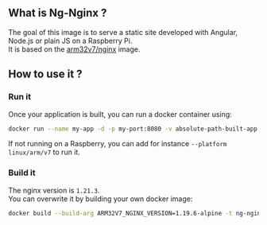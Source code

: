 ## What is Ng-Nginx ?
The goal of this image is to serve a static site developed with Angular, Node.js or plain JS on a Raspberry Pi.  
It is based on the [arm32v7/nginx](https://hub.docker.com/r/arm32v7/nginx/) image.

## How to use it ?

### Run it
Once your application is built, you can run a docker container using:  
```bash
docker run --name my-app -d -p my-port:8080 -v absolute-path-built-app:/usr/share/nginx/html -t pmb69/ng-nginx:0.1.1
```
If not running on a Raspberry, you can add for instance `--platform linux/arm/v7` to run it.  

### Build it
The nginx version is `1.21.3`.  
You can overwrite it by building your own docker image:  
```bash
docker build --build-arg ARM32V7_NGINX_VERSION=1.19.6-alpine -t ng-nginx https://raw.githubusercontent.com/69pmb/Deploy/main/docker/ng-nginx/Dockerfile
```
